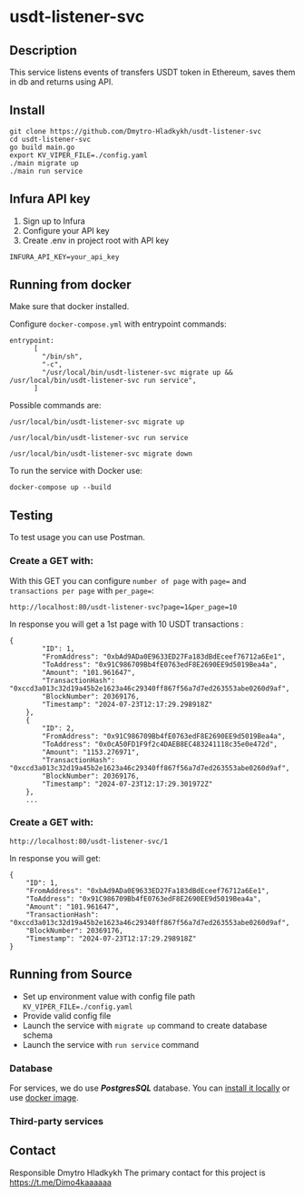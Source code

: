 # usdt-listener-svc

## Description

This service listens events of transfers USDT token in Ethereum, saves them in db and returns using API.

## Install

```
git clone https://github.com/Dmytro-Hladkykh/usdt-listener-svc
cd usdt-listener-svc
go build main.go
export KV_VIPER_FILE=./config.yaml
./main migrate up
./main run service
```

## Infura API key

1. Sign up to Infura
2. Configure your API key
3. Create .env in project root with API key

```
INFURA_API_KEY=your_api_key
```

## Running from docker

Make sure that docker installed.

Configure `docker-compose.yml` with entrypoint commands:

```
entrypoint:
      [
        "/bin/sh",
        "-c",
        "/usr/local/bin/usdt-listener-svc migrate up && /usr/local/bin/usdt-listener-svc run service",
      ]
```

Possible commands are:

```
/usr/local/bin/usdt-listener-svc migrate up
```

```
/usr/local/bin/usdt-listener-svc run service
```

```
/usr/local/bin/usdt-listener-svc migrate down
```

To run the service with Docker use:

```
docker-compose up --build
```

## Testing

To test usage you can use Postman.

### Create a GET with:

With this GET you can configure `number of page` with `page=` and `transactions per page` with `per_page=`:

```
http://localhost:80/usdt-listener-svc?page=1&per_page=10
```

In response you will get a 1st page with 10 USDT transactions :

```
{
        "ID": 1,
        "FromAddress": "0xbAd9ADa0E9633ED27Fa183dBdEceef76712a6Ee1",
        "ToAddress": "0x91C986709Bb4fE0763edF8E2690EE9d5019Bea4a",
        "Amount": "101.961647",
        "TransactionHash": "0xccd3a013c32d19a45b2e1623a46c29340ff867f56a7d7ed263553abe0260d9af",
        "BlockNumber": 20369176,
        "Timestamp": "2024-07-23T12:17:29.298918Z"
    },
    {
        "ID": 2,
        "FromAddress": "0x91C986709Bb4fE0763edF8E2690EE9d5019Bea4a",
        "ToAddress": "0x0cA50FD1F9f2c4DAEB8EC483241118c35e0e472d",
        "Amount": "1153.276971",
        "TransactionHash": "0xccd3a013c32d19a45b2e1623a46c29340ff867f56a7d7ed263553abe0260d9af",
        "BlockNumber": 20369176,
        "Timestamp": "2024-07-23T12:17:29.301972Z"
    },
    ...
```

### Create a GET with:

```
http://localhost:80/usdt-listener-svc/1
```

In response you will get:

```
{
    "ID": 1,
    "FromAddress": "0xbAd9ADa0E9633ED27Fa183dBdEceef76712a6Ee1",
    "ToAddress": "0x91C986709Bb4fE0763edF8E2690EE9d5019Bea4a",
    "Amount": "101.961647",
    "TransactionHash": "0xccd3a013c32d19a45b2e1623a46c29340ff867f56a7d7ed263553abe0260d9af",
    "BlockNumber": 20369176,
    "Timestamp": "2024-07-23T12:17:29.298918Z"
}
```

## Running from Source

- Set up environment value with config file path `KV_VIPER_FILE=./config.yaml`
- Provide valid config file
- Launch the service with `migrate up` command to create database schema
- Launch the service with `run service` command

### Database

For services, we do use **_PostgresSQL_** database.
You can [install it locally](https://www.postgresql.org/download/) or use [docker image](https://hub.docker.com/_/postgres/).

### Third-party services

## Contact

Responsible Dmytro Hladkykh
The primary contact for this project is https://t.me/Dimo4kaaaaaa
